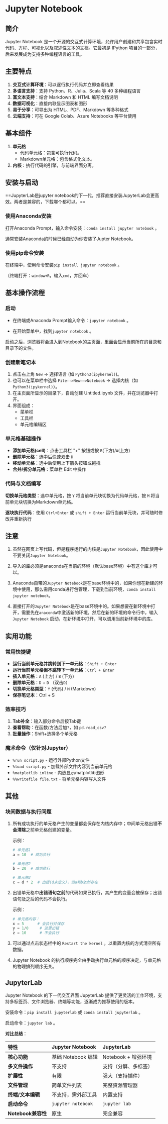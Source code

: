 # **Jupyter Notebook**

## 简介

Jupyter Notebook 是一个开源的交互式计算环境，允许用户创建和共享包含实时代码、方程、可视化以及叙述性文本的文档。它最初是 IPython 项目的一部分，后来发展成为支持多种编程语言的工具。



## **主要特点**

1. **交互式计算环境**：可以逐行执行代码并立即查看结果
2. **多语言支持**：支持 Python、R、Julia、Scala 等 40 多种编程语言
3. **富文本支持**：结合 Markdown 和 HTML 编写文档说明
4. **数据可视化**：直接内联显示图表和图形
5. **易于分享**：可导出为 HTML、PDF、Markdown 等多种格式
6. **云端支持**：可在 Google Colab、Azure Notebooks 等平台使用



## 基本组件

1. **单元格**
   - 代码单元格：包含可执行代码。
   - Markdown单元格：包含格式化文本。
2. **内核**：执行代码的引擎，与前端界面分离。



## 安装与启动

==JupyterLab是jupyter notebook的下一代，推荐直接安装JupyterLab会更高效。两者是兼容的，下载哪个都可以。==



### 使用Anaconda安装

打开Anaconda Prompt，输入命令安装：`conda install jupyter notebook` 。

通常安装Anaconda的时候已经自动为你安装了Jupter Notebook。



### 使用pip命令安装

在终端中，使用命令安装`pip install jupyter notebook` 。

（终端打开：`window+R`，输入`cmd`，并回车）





## 基本操作流程

### 启动

- 在终端或Anaconda Prompt输入命令：`jupyter notebook` 。

- 在开始菜单中，找到`jupyter notebook` 。

启动之后，浏览器将会进入到Notebook的主页面，里面会显示当前所在的目录和目录下的文件。



### 创建新笔记本

1. 点击右上角 `New` → 选择语言 (如 `Python3(ipykernel)`)。
2. 也可以在菜单栏中选择 `File-->New——>Notebook`  → 选择内核（如`Python3(ipykernel)`）。
3. 在主页面所显示的目录下，自动创建 Untitled.ipynb 文件，并在浏览器中打开。
4. 界面组成：
   - 菜单栏
   - 工具栏
   - 单元格编辑区



### 单元格基础操作

- **添加单元格(cell)**：点击工具栏 "+" 按钮或按 `B`(下方)/`A`(上方)
- **删除单元格**：选中后快速双击 `D`
- **移动单元格**：选中后使用上下箭头按钮或拖拽
- **合并/拆分单元格**：菜单栏 Edit 中操作



### 代码与文档编写

**切换单元格类型**：选中单元格，按 `Y` 将当前单元块切换为代码单元格，按 `M` 将当前单元块切换为Markdown单元格。

**逐块执行代码**：使用 `Ctrl+Enter` 或 `shift + Enter` 运行当前单元块，并可随时修改并重新执行



## 注意

1. 虽然在网页上写代码，但是程序运行的内核是`Jupyter Notebook`，因此使用中不要关闭`Jupyter Notebook`。

2. 导入的库必须是anaconda在当前的环境（默认base环境）中有这个库才可以。

3. Anaconda自带的`Jupyter Notebook`是在base环境中的，如果你想在新建的环境中使用，那么需用conda进行包管理，下载到当前环境，`conda install jupyter notebook`。

4. 直接打开的`Jupyter Notebook`是在base环境中的。如果想要在新环境中打开，需要先在`anaconda`中激活新的环境，然后在新的环境的命令行中，输入 `Jupyter Notebook` 启动，在新环境中打开，可以调用当前新环境中的库。



## 实用功能

### 常用快捷键

- **运行当前单元格并跳转到下一单元格**：`Shift + Enter`
- **运行当前单元格但不跳转下一单元格**：`Ctrl + Enter` 
- **插入单元格**：`A` (上方) / `B` (下方)
- **删除单元格**：`D` + `D` （双击`D`）
- **切换单元格类型**：`Y` (代码) / `M` (Markdown)
- **保存笔记本**：Ctrl + S



### 效率技巧

1. **Tab补全**：输入部分命令后按Tab键
2. **查看帮助**：在函数/方法后加`?`，如 `pd.read_csv?`
3. **批量操作**：Shift+选择多个单元格



###  魔术命令（仅针对Jupyter）

- `%run script.py` - 运行外部Python文件
- `%load script.py` - 加载外部文件内容到当前单元格
- `%matplotlib inline` - 内嵌显示matplotlib图形
- `%%writefile file.txt` - 将单元格内容写入文件



## 其他

### 块间数据与执行问题

1. 所有成功执行的单元格产生的变量都会保存在内核内存中；中间单元格出错**不会清除**之前单元格创建的变量。

   示例：

   ```python
   # 单元格1
   a = 10  # 成功执行
   
   # 单元格2
   b = 20  # 成功执行
   
   # 单元格3
   c = d * 2  # 出错(d未定义)，但a和b依然存在
   ```

2. 出错单元格中**出错语句之前**的代码如果已执行，其产生的变量会被保存；出错语句及之后的代码不会执行。

   示例：

   ```python
   # 单元格内容：
   x = 5      # 会执行并保存
   y = 1/0     # 这里出错
   z = 10      # 不会执行
   ```

3. 可以通过点击状态栏中的 `Restart the kernel` ，以重置内核的方式清空所有数据。
4. Jupyter Notebook 的执行顺序完全由手动执行单元格的顺序决定，与单元格的物理排列顺序无关。



## JupyterLab

Jupyter Notebook 的下一代交互界面 JupyterLab 提供了更灵活的工作环境，支持多标签页、文件浏览器、终端等功能，逐渐成为推荐使用的版本。

安装命令：`pip install jupyterlab` 或 `conda install jupyterlab` 。

启动命令：`jupyter lab` 。

 **对比总结**：

| 特性               | Jupyter Notebook   | JupyterLab           |
| :----------------- | :----------------- | :------------------- |
| **核心功能**       | 基础 Notebook 编辑 | Notebook + 增强环境  |
| **多文件操作**     | 不支持             | 支持（分屏、多标签） |
| **扩展性**         | 有限               | 强大（支持插件）     |
| **文件管理**       | 简单文件列表       | 完整资源管理器       |
| **终端/文本编辑**  | 不支持，需外部工具 | 内置支持             |
| **启动命令**       | `jupyter notebook` | `jupyter lab`        |
| **Notebook兼容性** | 原生               | 完全兼容             |





